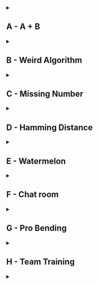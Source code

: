 <details>
<summary><h2>A - A + B</h2></summary>

Dado dos enteros \(A\) y \(B\), imprime la suma de ambos.

**Entrada:**

- Dos enteros \(A\) y \(B\) separados por un espacio.
- Restricciones: \(0 <= A, B <= 10^9\).

**Salida:**

- Un solo entero que representa la suma de \(A + B\).

**Ejemplos:**

```plaintext
Entrada:
1234 5678

Salida:
6912
```

```plaintext
Entrada:
1000000000 1000000000

Salida:
2000000000
```

</details>
<details>
<summary><h2>B - Weird Algorithm</h2></summary>

Dado un entero positivo \(n\), el algoritmo sigue las siguientes reglas:

- Si \(n\) es par, se divide entre 2.
- Si \(n\) es impar, se multiplica por 3 y se suma 1.

El proceso se repite hasta que \(n\) sea igual a 1.  
Tu tarea es simular y mostrar la secuencia completa.

**Entrada:**

- Un único entero \(n\).
- Restricciones: \(1 \leq n \leq 10^{6}\).

**Salida:**

- Una línea que contiene todos los valores de \(n\) durante la ejecución del algoritmo, separados por espacios.

  **Ejemplos:**

```plaintext
Entrada:
3

Salida:
3 10 5 16 8 4 2 1
```

```
Entrada:
6

Salida:
6 3 10 5 16 8 4 2 1s
```

</details>
<details>
<summary><h2>C - Missing Number</h2></summary>

You are given all numbers between \(1, 2, ..., n\) except one. Your task is to find the missing number.

**Input:**

- The first input line contains an integer \(n\).
- The second line contains \(n-1\) numbers. Each number is distinct and between \(1\) and \(n\) (inclusive).

**Constraints**: \(2 <= n <= 2\*10^5\).

**Output:**

- Print the missing number.

**Examples:**

```plaintext
Input:
5
2 3 1 5

Output:
4
```

</details>
<details>
<summary><h2>D - Hamming Distance</h2></summary>

You are given a positive integer N and two strings S and T, each of length N and consisting of lowercase English letters.

Find the Hamming distance between S and T. That is, find the number of integers i such that the 1<=i<=N and the i-th character of S is different from the i-th character of T.

**Constraints**

- 1 <= N <= 100
- N is an integer
- Each of S and T is a of legth N consisting of lowercase English letters.

**Input:**  
The input is given from Standard Input in the following format:

- N
- S
- T

**Output:**

- Print the Hamming distance.

**Examples:**

```plaintext 1
Input:
6
abcarc
agcahc

Output:
2
```

```plaintext 2
Input:
7
atcoder
contest

Output:
7
```

```plaintext 3
Input:
8
chokudai
chokudai

Output:
0
```

```plaintext 4
Input:
10
vexknuampx
vzxikuamlx

Output:
4
```

</details>

<details>
<summary><h2>E - Watermelon</h2></summary>

One hot summer day Pete and his friend Billy decided to buy a watermelon. They chose the biggest and the ripest one, in their opinion. After that, the watermelon was weighed, and the scales showed w kilos. They rushed home, dying of thirst, and decided to divide the berry, however they faced a hard problem.

Pete and Billy are great fans of even numbers that's why they want to divide the watermelon in such a way that each of the two parts weighs even number of kilos, at the same time it is not obligatory that the parts are equal. The boys are extremely tired and want to start their meal as soon as possible, that's why you should help them and find out, if they can divide the watermelon in the way they want. For sure, each of them should get a part of positive weight.

**Input:**

- The first (and the only) input line contains integer w (1<=w<=100), the weight of the watermelon bought by the boys.

**Output:**

Print `YES`, if the boys can divide the watermelon into two parts, each of them weighing even number of kilos; and `NO` in the opposite case.

**Examples:**

```plaintext
Input:
8

Output:
YES
```

**Note**
For example, the boys can divide the watermelon into two parts of 2 and 6 kilos respectively (another variant — two parts of 4 and 4 kilos).

</details>

<details>
<summary><h2>F - Chat room</h2></summary>
Vasya has recently learned to type and log on to the Internet. He immediately entered a chat room and decided to say hello to everybody. Vasya typed the word s. It is considered that Vasya managed to say hello if several letters can be deleted from the typed word so that it resulted in the word "hello". For example, if Vasya types the word "ahhellllloou", it will be considered that he said hello, and if he types "hlelo", it will be considered that Vasya got misunderstood and he didn't manage to say hello. Determine whether Vasya managed to say hello by the given word s.

**Input:**

- The first and only line contains the word s, which Vasya typed. This word consisits of small Latin letters, its length is no less that 1 and no more than 100 letters.

**Output:**

- If Vasya managed to say hello, print "YES", otherwise print "NO".

**Examples:**

```plaintext
Input:
ahhellllloou

Output:
YES
```

```plaintext
Input:
hlelo

Output:
NO
```

</details>

<details>
<summary><h2>G - Pro Bending</h2></summary>
Avatar Korma is competing in Republic City's latest pro bending tournament, but isn't sure if she can manage to come out on top. Thankfully, due to her intel, she has accurate ELO level that indicate how strong her team and all other teams competing in the pro bending tournament are. Each team, including Korma's, has a distinct ELO level and a team with a higher ELO level will always defeat a team with a lower ELO level.

The tournament will proceed in a single-elimination format, which will continue until all teams except one are eliminated.

Korma wants to know if she can expect to win the tournament or not, so you need to write a computer program to calculate this for her. Korma will always be able to determine if she will win or lose the tournament given this accurate intel. Print out `Easy Win!` if Avatar Korma will win the tournament and print out out `Difficult Loss` otherwise.

**Input:**

- The first line will consist of a two integers n (1≤n≤10^3) and k (1≤k≤10^5), which give the number of competing teams (not including Korma's) and Avatar Korma's ELO level, respectively. The next line consists of n integers where the ith integer ei gives the ELO level of the ELO level of the ith team (1≤ei≤10^5).

**Output:**

- Print `Easy Win!` if Avatar Korma will win the tournament and `Difficult Loss` otherwise.

**Examples:**

```plaintext
Input:
3 4
1 2 3

Output:
Easy Win!
```

```plaintext
Input:
5 5
1 4 3 8 2

Output:
Difficult Loss
```

</details>
<details>
<summary><h2>H - Team Training</h2></summary>
At the IT Campus "NEIMARK", there are training sessions in competitive programming — both individual and team-based!

For the next team training session, n students will attend, and the skill of the i-th student is given by a positive integer ai.

The coach considers a team strong if its strength is at least x. The strength of a team is calculated as the number of team members multiplied by the minimum skill among the team members.

For example, if a team consists of 4 members with skills 5,3,6,8, then the team's strength is 4 \* min([5,3,6,8])=12.

Output the maximum possible number of strong teams, given that each team must have at least one participant and every participant must belong to exactly one team.

**Input:**

Each test contains multiple test cases. The first line contains the number of test cases t (1≤t≤10^4). The description of the test cases follows.

The first line of each test case contains two integers n and x (1≤n≤2\*10^9) — the number of students in training and the minimum strength of a team to be considered strong.

The second line of each test case contains n integers ai (1≤a≤10^9) — the skill of each student.

It is guaranteed that the sum of n over all test cases does not exceed 2 \* 10^5

**Output:**

For each test case, output the maximum possible number of teams with strength at least x.

**Examples:**

```plaintext
Input:
5
6 4
4 5 3 3 2 6
4 10
4 2 1 3
5 3
5 3 2 3 2
3 6
9 1 7
6 10
6 1 3 6 3 2

Output:
4
0
4
2
1
```

</details>

<details>
<summary><h2></h2></summary>

**Input:**

**Output:**

**Examples:**

```plaintext
Input:

Output:

```

**Note**

</details>
